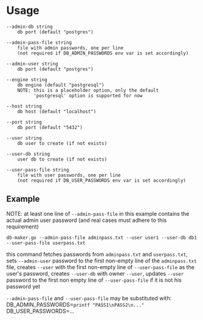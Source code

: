 

# Usage

    --admin-db string
        db port (default "postgres")
        
    --admin-pass-file string
        file with admin passwords, one per line
        (not required if DB_ADMIN_PASSWORDS env var is set accordingly)
        
    --admin-user string
        db port (default "postgres")
        
    --engine string
        db engine (default "postgresql")
        NOTE: this is a placeholder option, only the default
              'postgresql' option is supported for now
        
    --host string
        db host (default "localhost")
        
    --port string
        db port (default "5432")
        
    --user string
        db user to create (if not exists)
        
    --user-db string
        user db to create (if not exists)
        
    --user-pass-file string
        file with user passwords, one per line
        (not required if DB_USER_PASSWORDS env var is set accordingly)


## Example

NOTE: at least one line of `--admin-pass-file` in this example contains the actual admin user password
(and real cases must adhere to this requirement)

`db-maker.go --admin-pass-file adminpass.txt --user user1 --user-db db1 --user-pass-file userpass.txt`

this command fetches passwords from `adminpass.txt` and `userpass.txt`, sets `--admin-user` 
password to the first non-empty line of the `adminpass.txt` file, creates `--user`
with the first non-empty line of `--user-pass-file` as the user's password, creates `--user-db`
with owner `--user`, updates `--user` password to the first non empty line of `--user-pass-file`
if it is not his password yet

`--admin-pass-file` and `--user-pass-file` may be substituted with:
DB_ADMIN_PASSWORDS=`printf "PASS1\nPASS2\n..."`
DB_USER_PASSWORDS=...
